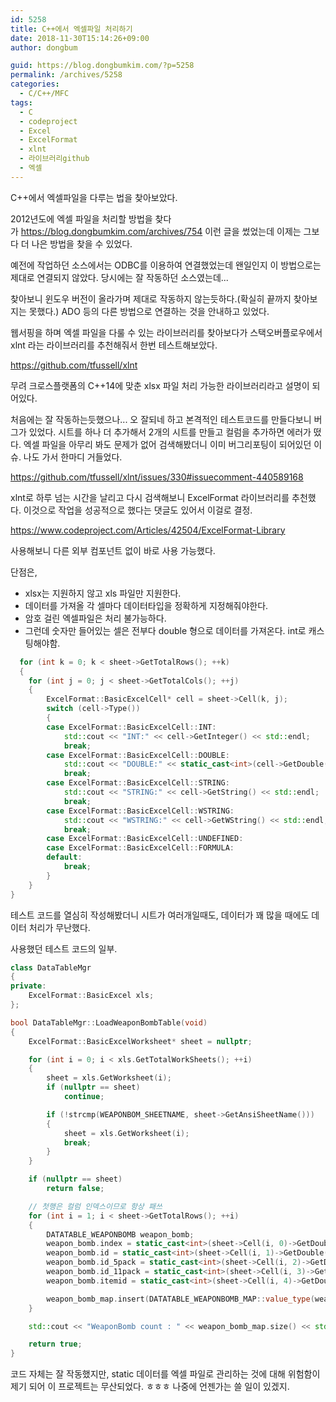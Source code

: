 ```yaml
---
id: 5258
title: C++에서 엑셀파일 처리하기
date: 2018-11-30T15:14:26+09:00
author: dongbum

guid: https://blog.dongbumkim.com/?p=5258
permalink: /archives/5258
categories:
  - C/C++/MFC
tags:
  - C
  - codeproject
  - Excel
  - ExcelFormat
  - xlnt
  - 라이브러리github
  - 엑셀
---
```

C++에서 엑셀파일을 다루는 법을 찾아보았다.

2012년도에 엑셀 파일을 처리할 방법을 찾다가 <https://blog.dongbumkim.com/archives/754> 이런 글을 썼었는데 이제는 그보다 더 나은 방법을 찾을 수 있었다.

예전에 작업하던 소스에서는 ODBC를 이용하여 연결했었는데 왠일인지 이 방법으로는 제대로 연결되지 않았다. 당시에는 잘 작동하던 소스였는데...

찾아보니 윈도우 버전이 올라가며 제대로 작동하지 않는듯하다.(확실히 끝까지 찾아보지는 못했다.) ADO 등의 다른 방법으로 연결하는 것을 안내하고 있었다.

웹서핑을 하며 엑셀 파일을 다룰 수 있는 라이브러리를 찾아보다가 스택오버플로우에서 xlnt 라는 라이브러리를 추천해줘서 한번 테스트해보았다.

<https://github.com/tfussell/xlnt>

무려 크로스플랫폼의 C++14에 맞춘 xlsx 파일 처리 가능한 라이브러리라고 설명이 되어있다.

처음에는 잘 작동하는듯했으나... 오 잘되네 하고 본격적인 테스트코드를 만들다보니 버그가 있었다. 시트를 하나 더 추가해서 2개의 시트를 만들고 컬럼을 추가하면 에러가 떴다. 엑셀 파일을 아무리 봐도 문제가 없어 검색해봤더니 이미 버그리포팅이 되어있던 이슈. 나도 가서 한마디 거들었다.

<https://github.com/tfussell/xlnt/issues/330#issuecomment-440589168>

xlnt로 하루 넘는 시간을 날리고 다시 검색해보니 ExcelFormat 라이브러리를 추천했다. 이것으로 작업을 성공적으로 했다는 댓글도 있어서 이걸로 결정.

<https://www.codeproject.com/Articles/42504/ExcelFormat-Library>

사용해보니 다른 외부 컴포넌트 없이 바로 사용 가능했다.

단점은,

  * xlsx는 지원하지 않고 xls 파일만 지원한다.
  * 데이터를 가져올 각 셀마다 데이터타입을 정확하게 지정해줘야한다.
  * 암호 걸린 엑셀파일은 처리 불가능하다.
  * 그런데 숫자만 들어있는 셀은 전부다 double 형으로 데이터를 가져온다. int로 캐스팅해야함.
  ```cpp
    for (int k = 0; k < sheet->GetTotalRows(); ++k)
    {
      for (int j = 0; j < sheet->GetTotalCols(); ++j)
      {
          ExcelFormat::BasicExcelCell* cell = sheet->Cell(k, j);
          switch (cell->Type())
          {
          case ExcelFormat::BasicExcelCell::INT:
              std::cout << "INT:" << cell->GetInteger() << std::endl;
              break;
          case ExcelFormat::BasicExcelCell::DOUBLE:
              std::cout << "DOUBLE:" << static_cast<int>(cell->GetDouble()) << std::endl;
              break;
          case ExcelFormat::BasicExcelCell::STRING:
              std::cout << "STRING:" << cell->GetString() << std::endl;
              break;
          case ExcelFormat::BasicExcelCell::WSTRING:
              std::cout << "WSTRING:" << cell->GetWString() << std::endl;
              break;
          case ExcelFormat::BasicExcelCell::UNDEFINED:
          case ExcelFormat::BasicExcelCell::FORMULA:
          default:
              break;
          }
      }
  }
```

테스트 코드를 열심히 작성해봤더니 시트가 여러개일때도, 데이터가 꽤 많을 때에도 데이터 처리가 무난했다.

사용했던 테스트 코드의 일부.

```cpp
class DataTableMgr
{
private:
	ExcelFormat::BasicExcel xls;
};

bool DataTableMgr::LoadWeaponBombTable(void)
{
    ExcelFormat::BasicExcelWorksheet* sheet = nullptr;

    for (int i = 0; i < xls.GetTotalWorkSheets(); ++i)
    {
        sheet = xls.GetWorksheet(i);
        if (nullptr == sheet)
            continue;

        if (!strcmp(WEAPONBOM_SHEETNAME, sheet->GetAnsiSheetName()))
        {
            sheet = xls.GetWorksheet(i);
            break;
        }
    }

    if (nullptr == sheet)
        return false;

    // 첫행은 컬럼 인덱스이므로 항상 패쓰
    for (int i = 1; i < sheet->GetTotalRows(); ++i)
    {
        DATATABLE_WEAPONBOMB weapon_bomb;
        weapon_bomb.index = static_cast<int>(sheet->Cell(i, 0)->GetDouble());
        weapon_bomb.id = static_cast<int>(sheet->Cell(i, 1)->GetDouble());
        weapon_bomb.id_5pack = static_cast<int>(sheet->Cell(i, 2)->GetDouble());
        weapon_bomb.id_11pack = static_cast<int>(sheet->Cell(i, 3)->GetDouble());
        weapon_bomb.itemid = static_cast<int>(sheet->Cell(i, 4)->GetDouble());

        weapon_bomb_map.insert(DATATABLE_WEAPONBOMB_MAP::value_type(weapon_bomb.index, weapon_bomb));
    }

    std::cout << "WeaponBomb count : " << weapon_bomb_map.size() << std::endl;

    return true;
}
```

코드 자체는 잘 작동했지만, static 데이터를 엑셀 파일로 관리하는 것에 대해 위험함이 제기 되어 이 프로젝트는 무산되었다. ㅎㅎㅎ 나중에 언젠가는 쓸 일이 있겠지.
